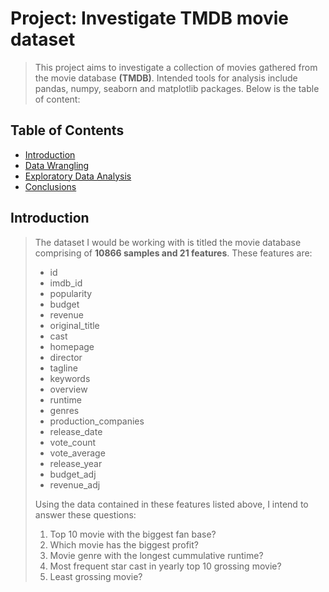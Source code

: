 

# Project: Investigate TMDB movie dataset
> This project aims to investigate a collection of movies gathered from the movie database **(TMDB)**. Intended tools for analysis include pandas, numpy, seaborn and matplotlib packages. Below is the table of content:

## Table of Contents
<ul>
<li><a href="#intro">Introduction</a></li>
<li><a href="#wrangling">Data Wrangling</a></li>
<li><a href="#eda">Exploratory Data Analysis</a></li>
<li><a href="#conclusions">Conclusions</a></li>
</ul>

<a id='intro'></a>
## Introduction

> The dataset I would be working with is titled the movie database comprising of **10866 samples and 21 features**. These features are:
                    <ul>
                    <li> id</li>
                    <li>imdb_id</li> 
                    <li>popularity</li>
                    <li>budget</li> 
                    <li>revenue</li>
                    <li>original_title</li>
                    <li> cast </li>
                    <li>homepage</li>
                    <li>director</li>
                    <li>tagline</li>
                    <li>keywords</li>
                    <li>overview</li>
                    <li>runtime</li>
                    <li>genres</li>
                    <li>production_companies</li>
                    <li>release_date</li>
                    <li>vote_count</li>
                    <li>vote_average</li>
                    <li>release_year</li>
                    <li>budget_adj</li>
                    <li>revenue_adj</li>
                    </ul>
> Using the data contained in these features listed above, I intend to answer these questions:
                    <ol>
                    <li>Top 10 movie with the biggest fan base?</li>
                    <li>Which movie has the biggest profit?</li>
                    <li>Movie genre with the longest cummulative runtime?</li> 
                    <li>Most frequent star cast in yearly top 10 grossing movie?</li>
                    <li>Least grossing movie? </li>
                    </ol>